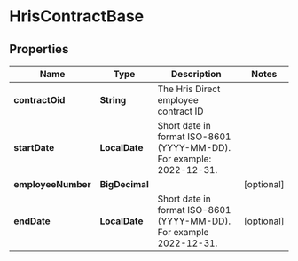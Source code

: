 

# HrisContractBase


## Properties

| Name | Type | Description | Notes |
|------------ | ------------- | ------------- | -------------|
|**contractOid** | **String** | The Hris Direct employee contract ID |  |
|**startDate** | **LocalDate** | Short date in format ISO-8601 (YYYY-MM-DD). For example: 2022-12-31. |  |
|**employeeNumber** | **BigDecimal** |  |  [optional] |
|**endDate** | **LocalDate** | Short date in format ISO-8601 (YYYY-MM-DD). For example 2022-12-31. |  [optional] |




